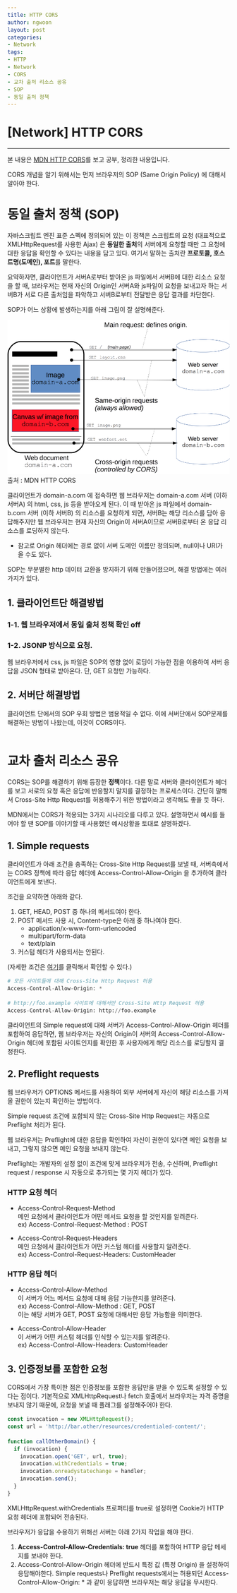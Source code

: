 ```yaml
---
title: HTTP CORS
author: ngwoon
layout: post
categories:
- Network
tags:
- HTTP
- Network
- CORS
- 교차 출처 리소스 공유
- SOP
- 동일 출처 정책
---
```


# [Network] HTTP CORS
- - -

본 내용은 [MDN HTTP CORS](https://developer.mozilla.org/ko/docs/Web/HTTP/CORS)를 보고 공부, 정리한 내용입니다.<br/>

CORS 개념을 알기 위해서는 먼저 브라우저의 SOP (Same Origin Policy) 에 대해서 알아야 한다. 

# 동일 출처 정책 (SOP)

자바스크립트 엔진 표준 스펙에 정의되어 있는 이 정책은 스크립트의 요청 (대표적으로 XMLHttpRequest를 사용한 Ajax) 은 **동일한 출처**의 서버에게 요청할 때만 그 요청에 대한 응답을 확인할 수 있다는 내용을 담고 있다. 여기서 말하는 출처란 **프로토콜, 호스트명(도메인), 포트**를 말한다.

요약하자면, 클라이언트가 서버A로부터 받아온 js 파일에서 서버B에 대한 리소스 요청을 할 때, 브라우저는 현재 자신의 Origin인 서버A와 js파일이 요청을 보내고자 하는 서버B가 서로 다른 출처임을 파악하고 서버B로부터 전달받은 응답 결과를 차단한다.

SOP가 어느 상황에 발생하는지를 아래 그림이 잘 설명해준다.

![SOP, CORS 이미지](/assets/images/post/Network/HTTP-CORS/CORS_image.png)
출처 : MDN HTTP CORS

클라이언트가 domain-a.com 에 접속하면 웹 브라우저는 domain-a.com 서버 (이하 서버A) 의 html, css, js 등을 받아오게 된다. 이 때 받아온 js 파일에서  domain-b.com 서버 (이하 서버B) 의 리소스를 요청하게 되면, 서버B는 해당 리소스를 담아 응답해주지만 웹 브라우저는 현재 자신의 Origin이 서버A이므로 서버B로부터 온 응답 리소스를 로딩하지 않는다.

- 참고로 Origin 헤더에는 경로 없이 서버 도메인 이름만 정의되며, null이나 URI가 올 수도 있다.

SOP는 무분별한 http 데이터 교환을 방지하기 위해 만들어졌으며, 해결 방법에는 여러 가지가 있다.
<br/>

## 1. 클라이언트단 해결방법

### 1-1. 웹 브라우저에서 동일 출처 정책 확인 off

### 1-2. JSONP 방식으로 요청.

웹 브라우저에서 css, js 파일은 SOP의 영향 없이 로딩이 가능한 점을 이용하여 서버 응답을 JSON 형태로 받아온다. 단, GET 요청만 가능하다.

## 2. 서버단 해결방법

클라이언트 단에서의 SOP 우회 방법은 범용적일 수 없다. 이에 서버단에서 SOP문제를 해결하는 방법이 나왔는데, 이것이 CORS이다.
<br/><br/>

# 교차 출처 리소스 공유

CORS는 SOP를 해결하기 위해  등장한 **정책**이다. 다른 말로 서버와 클라이언트가 헤더를 보고 서로의 요청 혹은 응답에 반응할지 말지를 결정하는 프로세스이다. 간단히 말해서 Cross-Site Http Request를 허용해주기 위한 방법이라고 생각해도 좋을 듯 하다.

MDN에서는 CORS가 적용되는 3가지 시나리오를 다루고 있다. 설명하면서 예시를 들어야 할 땐 SOP를 이야기할 때 사용했던 예시상황을 토대로 설명하겠다.

## 1. Simple requests

클라이언트가 아래 조건을 충족하는 Cross-Site Http Request를 보낼 때, 서버측에서는 CORS 정책에 따라 응답 헤더에 Access-Control-Allow-Origin 을 추가하여 클라이언트에게 보낸다.

조건을 요약하면 아래와 같다.

1. GET, HEAD, POST 중 하나의 메서드여야 한다.
2. POST 메서드 사용 시, Content-type은 아래 중 하나여야 한다.
    - application/x-www-form-urlencoded
    - multipart/form-data
    - text/plain
3. 커스텀 헤더가 사용되서는 안된다.

(자세한 조건은 [여기](https://developer.mozilla.org/ko/docs/Web/HTTP/CORS#단순_요청Simple_requests)를 클릭해서 확인할 수 있다.)

```python
# 모든 사이트들에 대해 Cross-Site Http Request 허용 
Access-Control-Allow-Origin: * 

# http://foo.example 사이트에 대해서만 Cross-Site Http Request 허용 
Access-Control-Allow-Origin: http://foo.example
```

클라이언트의 Simple request에 대해 서버가 Access-Control-Allow-Origin 헤더를 포함하여 응답하면, 웹 브라우저는 자신의 Origin이 서버의 Access-Control-Allow-Origin 헤더에 포함된 사이트인지를 확인한 후 사용자에게 해당 리소스를 로딩할지 결정한다.

## 2. Preflight requests

웹 브라우저가 OPTIONS 메서드를 사용하여 외부 서버에게 자신이 해당 리소스를 가져올 권한이 있는지 확인하는 방법이다.

Simple request 조건에 포함되지 않는 Cross-Site Http Request는 자동으로 Preflight 처리가 된다.

웹 브라우저는 Preflight에 대한 응답을 확인하여 자신이 권한이 있다면 메인 요청을 보내고, 그렇지 않으면 메인 요청을 보내지 않는다.

Preflight는 개발자의 설정 없이 조건에 맞게 브라우저가 전송, 수신하며, Preflight request / response 시 자동으로 추가되는 몇 가지 헤더가 있다.

### HTTP 요청 헤더

- Access-Control-Request-Method<br/>
    메인 요청에서 클라이언트가 어떤 메서드 요청을 할 것인지를 알려준다.<br/>
    ex) Access-Control-Request-Method : POST

- Access-Control-Request-Headers<br/>
    메인 요청에서 클라이언트가 어떤 커스텀 헤더를 사용할지 알려준다.<br/>
    ex) Access-Control-Request-Headers: CustomHeader

### HTTP 응답 헤더

- Access-Control-Allow-Method<br/>
    이 서버가 어느 메서드 요청에 대해 응답 가능한지를 알려준다.<br/>
    ex) Access-Control-Allow-Method : GET, POST<br/>
    이는 해당 서버가 GET, POST 요청에 대해서만 응답 가능함을 의미한다.

- Access-Control-Allow-Header<br/>
    이 서버가 어떤 커스텀 헤더를 인식할 수 있는지를 알려준다.<br/>
    ex) Access-Control-Allow-Headers: CustomHeader

## 3. 인증정보를 포함한 요청

CORS에서 가장 특이한 점은 인증정보를 포함한 응답만을 받을 수 있도록 설정할 수 있다는 점이다. 기본적으로 XMLHttpRequest나 fetch 호출에서 브라우저는 자격 증명을 보내지 않기 때문에, 요청을 보낼 때 플래그를 설정해주어야 한다.

```jsx
const invocation = new XMLHttpRequest();
const url = 'http://bar.other/resources/credentialed-content/';
    
function callOtherDomain() {
  if (invocation) {
    invocation.open('GET', url, true);
    invocation.withCredentials = true;
    invocation.onreadystatechange = handler;
    invocation.send(); 
  }
}
```

XMLHttpRequest.withCredentials 프로퍼티를 true로 설정하면 Cookie가 HTTP 요청 헤더에 포함되어 전송된다. 

브라우저가 응답을 수용하기 위해선 서버는 아래 2가지 작업을 해야 한다. 

1. **Access-Control-Allow-Credentials: true** 헤더를 포함하여 HTTP 응답 메세지를 보내야 한다. 
2. Access-Control-Allow-Origin 헤더에 반드시 특정 값 (특정 Origin) 을 설정하여 응답해야한다. 
    Simple requests나 Preflight requests에서는 허용되던 Access-Control-Allow-Origin: * 과 같이 응답하면 브라우저는 해당 응답을 무시한다.